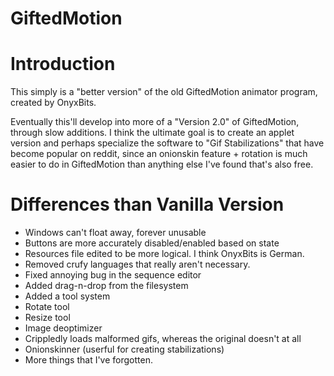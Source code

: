 GiftedMotion
============

Introduction
============

This simply is a "better version" of the old GiftedMotion animator program, created by OnyxBits. 

Eventually this'll develop into more of a "Version 2.0" of GiftedMotion, through slow additions. I think the ultimate goal is to create an applet version and perhaps specialize the software to "Gif Stabilizations" that have become popular on reddit, since an onionskin feature + rotation is much easier to do in GiftedMotion than anything else I've found that's also free.

Differences than Vanilla Version
=================

* Windows can't float away, forever unusable
* Buttons are more accurately disabled/enabled based on state
* Resources file edited to be more logical. I think OnyxBits is German.
* Removed crufy languages that really aren't necessary.
* Fixed annoying bug in the sequence editor
* Added drag-n-drop from the filesystem
* Added a tool system
* Rotate tool
* Resize tool
* Image deoptimizer
* Crippledly loads malformed gifs, whereas the original doesn't at all
* Onionskinner (userful for creating stabilizations)
* More things that I've forgotten.
